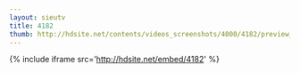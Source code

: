 ```yaml
---
layout: sieutv
title: 4182
thumb: http://hdsite.net/contents/videos_screenshots/4000/4182/preview_360p.mp4.jpg
---
```

{% include iframe src='http://hdsite.net/embed/4182' %}
 
